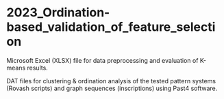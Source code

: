 # 2023_Ordination-based_validation_of_feature_selection

Microsoft Excel (XLSX) file for data preprocessing and evaluation of K-means results.

DAT files for clustering & ordination analysis of the tested pattern systems (Rovash scripts) and graph sequences (inscriptions) using Past4 software.
